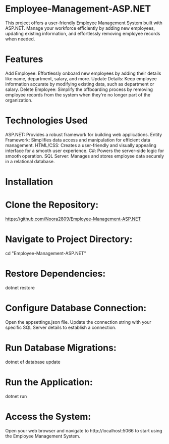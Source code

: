 # Employee-Management-ASP.NET
This project offers a user-friendly Employee Management System built with ASP.NET. Manage your workforce efficiently by adding new employees, updating existing information, and effortlessly removing employee records when needed.

# Features
Add Employee: Effortlessly onboard new employees by adding their details like name, department, salary, and more.
Update Details: Keep employee information accurate by modifying existing data, such as department or salary.
Delete Employee: Simplify the offboarding process by removing employee records from the system when they're no longer part of the organization.

# Technologies Used
ASP.NET: Provides a robust framework for building web applications.
Entity Framework: Simplifies data access and manipulation for efficient data management.
HTML/CSS: Creates a user-friendly and visually appealing interface for a smooth user experience.
C#: Powers the server-side logic for smooth operation.
SQL Server: Manages and stores employee data securely in a relational database.

# Installation

# Clone the Repository: 

https://github.com/Noora2809/Employee-Management-ASP.NET

# Navigate to Project Directory:

cd "Employee-Management-ASP.NET"

# Restore Dependencies:

dotnet restore

# Configure Database Connection:

Open the appsettings.json file.
Update the connection string with your specific SQL Server details to establish a connection.

# Run Database Migrations:

dotnet ef database update

# Run the Application:

dotnet run

# Access the System:

Open your web browser and navigate to http://localhost:5066 to start using the Employee Management System.
